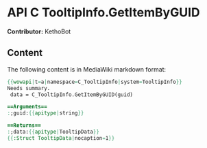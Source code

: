 # API C TooltipInfo.GetItemByGUID

**Contributor:** KethoBot

## Content

The following content is in MediaWiki markdown format:

```mediawiki
{{wowapi|t=a|namespace=C_TooltipInfo|system=TooltipInfo}}
Needs summary.
 data = C_TooltipInfo.GetItemByGUID(guid)

==Arguments==
:;guid:{{apitype|string}}

==Returns==
:;data:{{apitype|TooltipData}}
{{:Struct TooltipData|nocaption=1}}
```